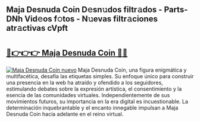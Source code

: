 ## Maja Desnuda Coin D𝚎sn𝚞dos filtr𝚊dos - Parts-DNh Vid𝚎os f𝚘tos - N𝚞evas filtr𝚊ciones atr𝚊ctivas cVpft

# <h2><a href="http://mbc8fwl.tromn.icu/?c=Maja+Desnuda+Coin">🔗👉👉👉 Maja Desnuda Coin 🔗🔗</a></h2>

[![Maja Desnuda Coin nuevo](https://i.imgur.com/pEAQMta.gif)](http://mbc8fwl.tromn.icu/?c=Maja+Desnuda+Coin)
Maja Desnuda Coin, una figura enigmática y multifacética, desafía las etiquetas simples. Su enfoque único para construir una presencia en la web ha atraído y ofendido a los seguidores, estimulando debates sobre la expresión artística, el consentimiento y la esencia de las comunidades virtuales. Independientemente de sus movimientos futuros, su importancia en la era digital es incuestionable. La determinación inquebrantable y el encanto innegable impulsan a Maja Desnuda Coin hacia adelante en el reino virtual.
